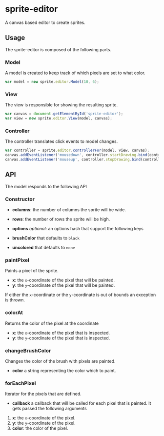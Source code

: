 sprite-editor
=============

A canvas based editor to create sprites.

Usage
-----

The sprite-editor is composed of the following parts.

### Model

A model is created to keep track of which pixels are set to what
color.

```js
var model = new sprite.editor.Model(10, 6);
```

### View

The view is responsible for showing the resulting sprite.

```js
var canvas = document.getElementById('sprite-editor');
var view = new sprite.editor.View(model, canvas);
```

### Controller

The controller translates click events to model changes.

```js
var controller = sprite.editor.controllerFor(model, view, canvas);
canvas.addEventListener('mousedown', controller.startDrawing.bind(controller));
canvas.addEventListener('mouseup', controller.stopDrawing.bind(controller));
```

API
---

The model responds to the following API

### Constructor

* **columns**: the number of columns the sprite will be wide.
* **rows**: the number of rows the sprite will be high.
* **options** _optional_: an options hash that support the following
keys

* **brushColor** that defaults to `black`
* **uncolored** that defaults to `none`

### paintPixel

Paints a pixel of the sprite.

* **x**: the `x`-coordinate of the pixel that will be painted.
* **y**: the `y`-coordinate of the pixel that will be painted.

If either the `x`-coordinate or the `y`-coordinate is out of bounds an
exception is thrown.

### colorAt

Returns the color of the pixel at the coordinate

* **x**: the `x`-coordinate of the pixel that is inspected.
* **y**: the `y`-coordinate of the pixel that is inspected.

### changeBrushColor

Changes the color of the brush with pixels are painted.

* **color** a string representing the color which to paint.

### forEachPixel

Iterator for the pixels that are defined.

* **callback** a callback that will be called for each pixel that is
painted. It gets passed the following arguments

1. **x**: the `x`-coordinate of the pixel.
2. **y**: the `y`-coordinate of the pixel.
3. **color**: the color of the pixel.
